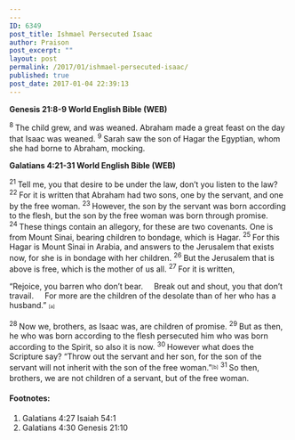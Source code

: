 ```yaml
---
---
ID: 6349
post_title: Ishmael Persecuted Isaac
author: Praison
post_excerpt: ""
layout: post
permalink: /2017/01/ishmael-persecuted-isaac/
published: true
post_date: 2017-01-04 22:39:13
---
```

<div class="version-NKJV result-text-style-normal text-html ">
<p class="passage-display"><strong><span class="passage-display-bcv">Genesis 21:8-9
</span><span class="passage-display-version">World English Bible (WEB)</span></strong></p>
<span id="en-WEB-522" class="text Gen-21-8"><sup class="versenum">8 </sup>The child grew, and was weaned. Abraham made a great feast on the day that Isaac was weaned. </span><span id="en-WEB-523" class="text Gen-21-9"><sup class="versenum">9 </sup>Sarah saw the son of Hagar the Egyptian, whom she had borne to Abraham, mocking.</span>
<p class="passage-display"><strong><span class="passage-display-bcv">Galatians 4:21-31
</span><span class="passage-display-version">World English Bible (WEB)</span></strong></p>
<span id="en-WEB-29154" class="text Gal-4-21"><sup class="versenum">21 </sup>Tell me, you that desire to be under the law, don’t you listen to the law? </span><span id="en-WEB-29155" class="text Gal-4-22"><sup class="versenum">22 </sup>For it is written that Abraham had two sons, one by the servant, and one by the free woman. </span><span id="en-WEB-29156" class="text Gal-4-23"><sup class="versenum">23 </sup>However, the son by the servant was born according to the flesh, but the son by the free woman was born through promise. </span><span id="en-WEB-29157" class="text Gal-4-24"><sup class="versenum">24 </sup>These things contain an allegory, for these are two covenants. One is from Mount Sinai, bearing children to bondage, which is Hagar. </span><span id="en-WEB-29158" class="text Gal-4-25"><sup class="versenum">25 </sup>For this Hagar is Mount Sinai in Arabia, and answers to the Jerusalem that exists now, for she is in bondage with her children. </span><span id="en-WEB-29159" class="text Gal-4-26"><sup class="versenum">26 </sup>But the Jerusalem that is above is free, which is the mother of us all. </span><span id="en-WEB-29160" class="text Gal-4-27"><sup class="versenum">27 </sup>For it is written,</span>
<div class="poetry">
<p class="line"><span class="text Gal-4-27">“Rejoice, you barren who don’t bear.</span>
<span class="indent-1"><span class="indent-1-breaks">    </span><span class="text Gal-4-27">Break out and shout, you that don’t travail.</span></span>
<span class="indent-1"><span class="indent-1-breaks">    </span><span class="text Gal-4-27">For more are the children of the desolate than of her who has a husband.” <sup class="footnote" style="box-sizing: border-box; font-size: 0.625em; line-height: 22px; position: relative; vertical-align: top; top: 0px;" data-fn="#fen-WEB-29160a" data-link="[&lt;a href=&quot;#fen-WEB-29160a&quot; title=&quot;See footnote a&quot;&gt;a&lt;/a&gt;]">[a]</sup></span></span></p>

</div>
<span id="en-WEB-29161" class="text Gal-4-28"><sup class="versenum">28 </sup>Now we, brothers, as Isaac was, are children of promise. </span><span id="en-WEB-29162" class="text Gal-4-29"><sup class="versenum">29 </sup>But as then, he who was born according to the flesh persecuted him who was born according to the Spirit, so also it is now. </span><span id="en-WEB-29163" class="text Gal-4-30"><sup class="versenum">30 </sup>However what does the Scripture say? “Throw out the servant and her son, for the son of the servant will not inherit with the son of the free woman.”<sup class="footnote" style="box-sizing: border-box; font-size: 0.625em; line-height: 22px; position: relative; vertical-align: top; top: 0px;" data-fn="#fen-WEB-29163b" data-link="[&lt;a href=&quot;#fen-WEB-29163b&quot; title=&quot;See footnote b&quot;&gt;b&lt;/a&gt;]">[b]</sup> </span><span id="en-WEB-29164" class="text Gal-4-31"><sup class="versenum">31 </sup>So then, brothers, we are not children of a servant, but of the free woman.</span>
<div class="footnotes">
<h4>Footnotes:</h4>
<ol>
 	<li id="fen-WEB-29160a">Galatians 4:27 <span class="footnote-text">Isaiah 54:1</span></li>
 	<li id="fen-WEB-29163b">Galatians 4:30 <span class="footnote-text">Genesis 21:10</span></li>
</ol>
</div>
</div>